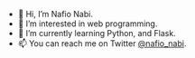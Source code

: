- 👋 Hi, I’m Nafio Nabi.
- 👀 I’m interested in web programming.
- 🌱 I’m currently learning Python, and Flask.
- 📫 You can reach me on Twitter [@nafio_nabi](https://twitter.com/nafio_nabi).

<!---
nafio-nabi/nafio-nabi is a ✨ special ✨ repository because its `README.md` (this file) appears on your GitHub profile.
You can click the Preview link to take a look at your changes.
--->

